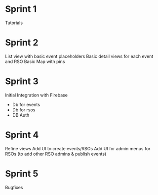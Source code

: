 # Sprint 1
Tutorials
# Sprint 2
List view with basic event placeholders
Basic detail views for each event and RSO
Basic Map with pins
# Sprint 3
Initial Integration with Firebase
* Db for events
* Db for rsos
* DB Auth
# Sprint 4
Refine views
Add UI to create events/RSOs
Add UI for admin menus for RSOs (to add other RSO admins & publish events)
# Sprint 5
Bugfixes
